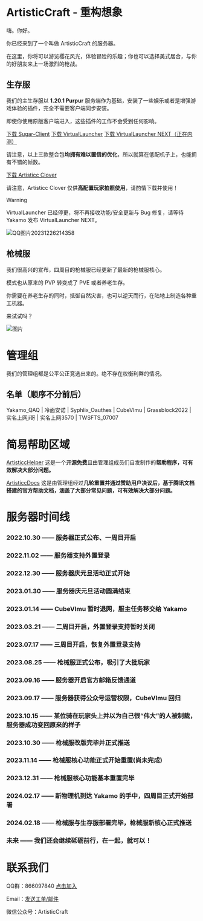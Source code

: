 # ArtisticCraft - 重构想象

嗨。你好。

你已经来到了一个叫做 ArtisticCraft 的服务器。

在这里，你将可以游览樱花风光，体验冒险的乐趣；你也可以选择美式居合，与你的好朋友来上一场激烈的枪战。

## 生存服

我们的主生存服以 **1.20.1 Purpur** 服务端作为基础，安装了一些娱乐或者是增强游戏体验的插件，完全不需要客户端同步安装。

即使你使用原版客户端进入，这些插件的工作不会受到任何影响。

[下载 Sugar-Client](https://sugar.yaka.fun) [下载 VirtualLauncher](https://vl.rth1.app) [下载 VirtualLauncher NEXT（正在内测）](#)

请注意，以上三款整合包**均拥有难以置信的优化**，所以就算在低配机子上，也能拥有不错的帧数。

[下载 Artisticc Clover](https://www.123pan.com/s/BMLdjv-rwP0H.html)

请注意，Artisticc Clover 仅供**高配置玩家拍照使用**，请酌情下载并使用！

> [!WARNING]
> VirtualLauncher 已经停更，将不再接收功能/安全更新与 Bug 修复，请等待 Yakamo 发布 VirtualLauncher NEXT。

![QQ图片20231226214358](https://github.com/ArtisticCraft/.github/assets/119282947/4e7e98e2-9058-40aa-bb71-0f3498c4ebfd)

## 枪械服

我们很高兴的宣布，四周目的枪械服已经更新了最新的枪械服核心。

模式也从原来的 PVP 转变成了 PVE 或者养老生存。

你需要在养老生存的同时，抵御自然灾害，也可以逆天而行，在陆地上制造各种重工机器。

来试试吗？

![图片](https://github.com/ArtisticCraft/.github/assets/119282947/8e57709f-9a54-4413-bf2b-04d9a18d968e)


# 管理组

我们的管理组都是公平公正竞选出来的。绝不存在权衡利弊的情况。

## 名单（顺序不分前后）

Yakamo_QAQ | 冷面安诺 | Syphlix_Oauthes | CubeVlmu | Grassblock2022 | 实名上网ji哥 | 实名上网3570 | TWSFTS_07007

# 简易帮助区域

[ArtisticcHelper](https://github.com/ArtisticCraft/ArtisticcHelper) 这是一个**开源免费**且由管理组成员们自发制作的**帮助程序，可有效解决大部分问题。**

[ArtisticcDocs](https://docs.qq.com/doc/DSWt4d1ZObHNud0xR) 这是由管理组经过**几轮重置并通过赞助用户决议后，基于腾讯文档搭建的官方帮助文档，涵盖了大部分常见问题，可有效解决大部分问题。**

# 服务器时间线

### 2022.10.30 —— 服务器正式公布、一周目开启

### 2022.11.02 —— 服务器支持外置登录

### 2022.12.30 —— 服务器庆元旦活动正式开始

### 2023.01.30 —— 服务器庆元旦活动圆满结束

### 2023.01.14 —— CubeVlmu 暂时退网，服主任务移交给 Yakamo

### 2023.03.21 —— 二周目开启，外置登录支持暂时关闭

### 2023.07.17 —— 三周目开启，恢复外置登录支持

### 2023.08.25 —— 枪械服正式公布，吸引了大批玩家

### 2023.09.16 —— 服务器开启官方邮箱反馈通道

### 2023.09.17 —— 服务器获得公众号运营权限，CubeVlmu 回归

### 2023.10.15 —— 某位骑在玩家头上并以为自己很“伟大”的人被制裁，服务器成功变回原来的样子

### 2023.10.30 —— 枪械服改版完毕并正式推送

### 2023.11.14 —— 枪械服核心功能正式开始重置(尚未完成)

### 2023.12.31 —— 枪械服核心功能基本重置完毕

### 2024.02.17 —— 新物理机到达 Yakamo 的手中，四周目正式开始部署

### 2024.02.18 —— 枪械服与生存服部署完毕，枪械服新核心正式推送

### 未来 —— 我们还会继续砥砺前行，在一起，就可以！

# 联系我们

QQ群：866097840 [点击加入](http://qm.qq.com/cgi-bin/qm/qr?_wv=1027&k=kE2tqGTDO-V0txYYYLRi0OBSm5XV0U7D&authKey=o%2FtrfoMLyWcNVc1OG7hymL5XSjiCihLKGs1NektVC9rMHncyxKQNrK4C1LPWdpOz&noverify=0&group_code=866097840)

Email：[发送工单/邮件](mailto:ArtisticCraftOffical@proton.me)

微信公众号：ArtisticCraft
